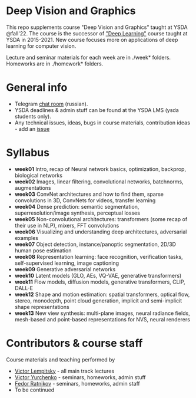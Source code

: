# Deep Vision and Graphics

This repo supplements course "Deep Vision and Graphics" taught at YSDA @fall'22.
The course is the successor of ["Deep Learning"](https://github.com/yandexdataschool/Practical_DL/tree/spring21/) course taught at YSDA in 2015-2021. New course focuses more on applications of deep learning for computer vision.

Lecture and seminar materials for each week are in ./week* folders. Homeworks are in ./homework* folders.

# General info
* Telegram [chat room](https://t.me/+8nPJZB62wMoyOTVi) (russian).
* YSDA deadlines & admin stuff can be found at the YSDA LMS (ysda students only).
* Any technical issues, ideas, bugs in course materials, contribution ideas - add an [issue](https://github.com/yandexdataschool/deep_vision_and_graphics/issues)


# Syllabus
- __week01__ Intro, recap of Neural network basics, optimization, backprop, biological networks
- __week02__ Images, linear filtering, convolutional networks, batchnorms, augmentations
- __week03__ ConvNet architectures and how to find them, sparse convolutions in 3D, ConvNets for videos, transfer learning
- __week04__ Dense prediction: semantic segmentation, superresolution/image synthesis, perceptual losses
- __week05__ Non-convolutional architectures: transformers (some recap of their use in NLP), mixers, FFT convolutions
- __week06__ Visualizing and understanding deep architectures, adversarial examples
- __week07__ Object detection, instance/panoptic segmentation, 2D/3D human pose estimation
- __week08__ Representation learning: face recognition, verification tasks, self-supervised learning, image captioning
- __week09__ Generative adversarial networks
- __week10__ Latent models (GLO, AEs, VQ-VAE, generative transformers)
- __week11__ Flow models, diffusion models, generative transformers, CLIP, DALL-E
- __week12__ Shape and motion estimation: spatial transformers, optical flow, stereo, monodepth, point cloud generation, implicit and semi-implicit shape representations
- __week13__ New view synthesis: multi-plane images, neural radiance fields, mesh-based and point-based representations for NVS, neural renderers


# Contributors & course staff
Course materials and teaching performed by
- [Victor Lempitsky](http://sites.skoltech.ru/compvision/members/vilem/) - all main track lectures
- [Victor Yurchenko](https://github.com/simflin) - seminars, homeworks, admin stuff
- [Fedor Ratnikov](https://github.com/justheuristic/) - seminars, homeworks, admin staff
- To be continued
